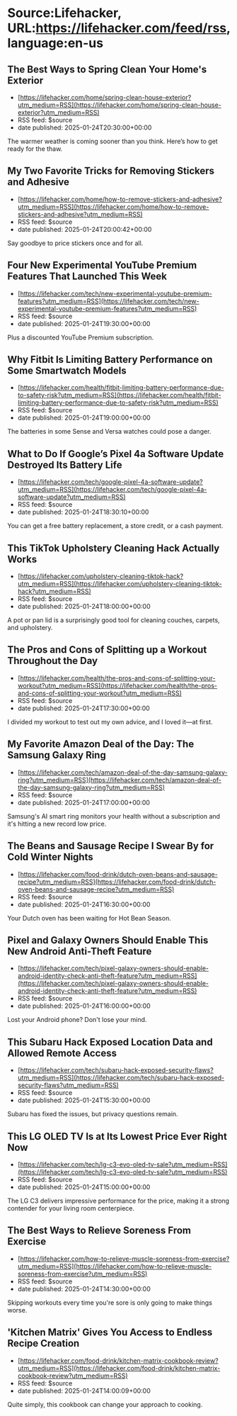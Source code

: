 # Source:Lifehacker, URL:https://lifehacker.com/feed/rss, language:en-us

## The Best Ways to Spring Clean Your Home's Exterior
 - [https://lifehacker.com/home/spring-clean-house-exterior?utm_medium=RSS](https://lifehacker.com/home/spring-clean-house-exterior?utm_medium=RSS)
 - RSS feed: $source
 - date published: 2025-01-24T20:30:00+00:00

The warmer weather is coming sooner than you think. Here’s how to get ready for the thaw.

## My Two Favorite Tricks for Removing Stickers and Adhesive
 - [https://lifehacker.com/home/how-to-remove-stickers-and-adhesive?utm_medium=RSS](https://lifehacker.com/home/how-to-remove-stickers-and-adhesive?utm_medium=RSS)
 - RSS feed: $source
 - date published: 2025-01-24T20:00:42+00:00

Say goodbye to price stickers once and for all.

## Four New Experimental YouTube Premium Features That Launched This Week
 - [https://lifehacker.com/tech/new-experimental-youtube-premium-features?utm_medium=RSS](https://lifehacker.com/tech/new-experimental-youtube-premium-features?utm_medium=RSS)
 - RSS feed: $source
 - date published: 2025-01-24T19:30:00+00:00

Plus a discounted YouTube Premium subscription.

## Why Fitbit Is Limiting Battery Performance on Some Smartwatch Models
 - [https://lifehacker.com/health/fitbit-limiting-battery-performance-due-to-safety-risk?utm_medium=RSS](https://lifehacker.com/health/fitbit-limiting-battery-performance-due-to-safety-risk?utm_medium=RSS)
 - RSS feed: $source
 - date published: 2025-01-24T19:00:00+00:00

The batteries in some Sense and Versa watches could pose a danger.

## What to Do If Google’s Pixel 4a Software Update Destroyed Its Battery Life
 - [https://lifehacker.com/tech/google-pixel-4a-software-update?utm_medium=RSS](https://lifehacker.com/tech/google-pixel-4a-software-update?utm_medium=RSS)
 - RSS feed: $source
 - date published: 2025-01-24T18:30:10+00:00

You can get a free battery replacement, a store credit, or a cash payment.

## This TikTok Upholstery Cleaning Hack Actually Works
 - [https://lifehacker.com/upholstery-cleaning-tiktok-hack?utm_medium=RSS](https://lifehacker.com/upholstery-cleaning-tiktok-hack?utm_medium=RSS)
 - RSS feed: $source
 - date published: 2025-01-24T18:00:00+00:00

A pot or pan lid is a surprisingly good tool for cleaning couches, carpets, and upholstery.

## The Pros and Cons of Splitting up a Workout Throughout the Day
 - [https://lifehacker.com/health/the-pros-and-cons-of-splitting-your-workout?utm_medium=RSS](https://lifehacker.com/health/the-pros-and-cons-of-splitting-your-workout?utm_medium=RSS)
 - RSS feed: $source
 - date published: 2025-01-24T17:30:00+00:00

I divided my workout to test out my own advice, and I loved it—at first.

## My Favorite Amazon Deal of the Day: The Samsung Galaxy Ring
 - [https://lifehacker.com/tech/amazon-deal-of-the-day-samsung-galaxy-ring?utm_medium=RSS](https://lifehacker.com/tech/amazon-deal-of-the-day-samsung-galaxy-ring?utm_medium=RSS)
 - RSS feed: $source
 - date published: 2025-01-24T17:00:00+00:00

Samsung's AI smart ring monitors your health without a subscription and it's hitting a new record low price.

## The Beans and Sausage Recipe I Swear By for Cold Winter Nights
 - [https://lifehacker.com/food-drink/dutch-oven-beans-and-sausage-recipe?utm_medium=RSS](https://lifehacker.com/food-drink/dutch-oven-beans-and-sausage-recipe?utm_medium=RSS)
 - RSS feed: $source
 - date published: 2025-01-24T16:30:00+00:00

Your Dutch oven has been waiting for Hot Bean Season.

## Pixel and Galaxy Owners Should Enable This New Android Anti-Theft Feature
 - [https://lifehacker.com/tech/pixel-galaxy-owners-should-enable-android-identity-check-anti-theft-feature?utm_medium=RSS](https://lifehacker.com/tech/pixel-galaxy-owners-should-enable-android-identity-check-anti-theft-feature?utm_medium=RSS)
 - RSS feed: $source
 - date published: 2025-01-24T16:00:00+00:00

Lost your Android phone? Don't lose your mind.

## This Subaru Hack Exposed Location Data and Allowed Remote Access
 - [https://lifehacker.com/tech/subaru-hack-exposed-security-flaws?utm_medium=RSS](https://lifehacker.com/tech/subaru-hack-exposed-security-flaws?utm_medium=RSS)
 - RSS feed: $source
 - date published: 2025-01-24T15:30:00+00:00

Subaru has fixed the issues, but privacy questions remain.

## This LG OLED TV Is at Its Lowest Price Ever Right Now
 - [https://lifehacker.com/tech/lg-c3-evo-oled-tv-sale?utm_medium=RSS](https://lifehacker.com/tech/lg-c3-evo-oled-tv-sale?utm_medium=RSS)
 - RSS feed: $source
 - date published: 2025-01-24T15:00:00+00:00

The LG C3 delivers impressive performance for the price, making it a strong contender for your living room centerpiece.

## The Best Ways to Relieve Soreness From Exercise
 - [https://lifehacker.com/how-to-relieve-muscle-soreness-from-exercise?utm_medium=RSS](https://lifehacker.com/how-to-relieve-muscle-soreness-from-exercise?utm_medium=RSS)
 - RSS feed: $source
 - date published: 2025-01-24T14:30:00+00:00

Skipping workouts every time you're sore is only going to make things worse.

## 'Kitchen Matrix' Gives You Access to Endless Recipe Creation
 - [https://lifehacker.com/food-drink/kitchen-matrix-cookbook-review?utm_medium=RSS](https://lifehacker.com/food-drink/kitchen-matrix-cookbook-review?utm_medium=RSS)
 - RSS feed: $source
 - date published: 2025-01-24T14:00:09+00:00

Quite simply, this cookbook can change your approach to cooking.


